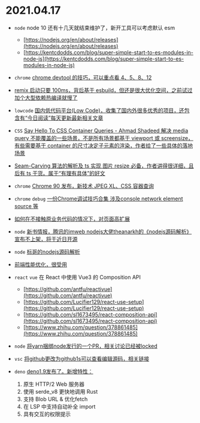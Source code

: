 # 2021.04.17

- `node` node 10 还有十几天就结束维护了，新开工具可以考虑默认 esm
  - [https://nodejs.org/en/about/releases](https://nodejs.org/en/about/releases)
  - [https://kentcdodds.com/blog/super-simple-start-to-es-modules-in-node-js](https://kentcdodds.com/blog/super-simple-start-to-es-modules-in-node-js)

- `chrome` [chrome devtool 的技巧，可以重点看 4、5、8、12](https://blog.asayer.io/15-devtool-secrets-for-javascript-developers)

- [remix 启动只要 100ms，背后基于 esbuild，但还是很大优化空间，之前试过加个大型依赖热编译就慢了](https://twitter.com/ryanflorence/status/1383181615854092290)

- `lowcode` [国内低代码平台(Low Code)，收集了国内外很多优秀的项目，还包含有“今日阅读”每天更新最新相关文章](https://github.com/taowen/awesome-lowcode)

- `CSS` [Say Hello To CSS Container Queries - Ahmad Shadeed  解决 media query 不能覆盖的一些场景，不是所有场景都基于 viewport 或 screensize，有些需要基于 container 的尺寸决定子元素的渲染，作者给了一些具体的落地场景](https://www.instapaper.com/read/1404526005)

- [Seam-Carving 算法的解析及 ts 实现  图片 resize 必备，作者讲得很详细，且后有 ts 干货。属于“有理有具体”的好文](https://trekhleb.dev/blog/2021/content-aware-image-resizing-in-javascript)

- `chrome` [Chrome 90 发布，新技术 JPEG XL、CSS 容器查询](https://developer.chrome.com/blog/new-in-chrome-90)

- `chrome` `debug` [一份Chrome调试技巧合集 涉及console network element source 等](https://www.frontendwingman.com/Chrome)

- [如何在不接触原业务代码的情况下，对页面高扩展](https://github.com/alibaba/schema-plugin-flow)

- `node` [新书情报，腾讯的imweb nodejs大佬theanarkh的《nodejs源码解析》宣布不上架，将于近日开源](https://mp.weixin.qq.com/s/uJA5A7hWBimS-8EMXRquEA)

- `node` [标哥的nodejs源码解析](https://github.com/theanarkh/understand-nodejs)

- [前端性能优化，很受用](https://github.com/alienzhou/fe-performance-journey)

- `react` `vue` 在 React 中使用 Vue3 的 Composition API
  - [https://github.com/antfu/reactivue](https://github.com/antfu/reactivue)
  - [https://github.com/Lucifier129/react-use-setup](https://github.com/Lucifier129/react-use-setup)
  - [https://github.com/sl1673495/react-composition-api](https://github.com/sl1673495/react-composition-api)
  - [https://www.zhihu.com/question/378861485](https://www.zhihu.com/question/378861485)

- `node` [将yarn捆绑node发行的一个PR，相关讨论已经被locked](http://github.com/nodejs/node/pull/37277)

- `vsc` [将github更改为github1s可以查看编辑源码，相关链接](https://github1s.com)

- `deno` [deno1.9发布了。新增特性：](https://deno.com/blog/v1.9)
  1. 原生 HTTP/2 Web 服务器
  2. 使用 serde_v8 更快地调用 Rust
  3. 支持 Blob URL & 优化fetch
  4. 在 LSP 中支持自动补全 import
  5. 具有交互的权限提示
